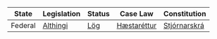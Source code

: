 | State | Legislation | Status | Case Law | Constitution |
| ----- | ----------- | ------ | -------- | ----------- |
| Federal | [Althingi](https://www.althingi.is/lagasafn) | [Lög](https://www.stjornarradid.is/laganefnd) | [Hæstaréttur](https://haestirettur.is/domar) | [Stjórnarskrá](https://www.altningi.is/lagas/nuna/1991109.html) |